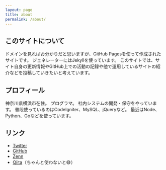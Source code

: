 ```yaml
---
layout: page
title: about
permalink: /about/
---
```


## このサイトについて

ドメインを見ればお分かりだと思いますが、GitHub Pagesを使って作成されたサイトです。
ジェネレーターにはJekyllを使っています。
このサイトでは、サイト自身の更新情報やGitHub上での活動の記録や他で運用しているサイトの紹介などを投稿していきたいと考えています。

## プロフィール

神奈川県横浜市在住。
プログラマ。
社内システムの開発・保守をやっています。
普段使っているのはCodeIgniter、MySQL、jQueryなど。
最近はNode、Python、Goなどを使っています。

## リンク

- [Twitter](https://twitter.com/hyperdb)
- [GitHub](https://github.com/hyperdb)
- [Zenn](https://zenn.dev/hyperdb)
- [Qiita](https://qiita.com/hyperdb)（ちゃんと使わないと😅）
